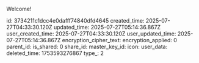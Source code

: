 Welcome!

id: 3734211c1dcc4e0dafff74840dfd4645
created_time: 2025-07-27T04:33:30.120Z
updated_time: 2025-07-27T05:14:36.867Z
user_created_time: 2025-07-27T04:33:30.120Z
user_updated_time: 2025-07-27T05:14:36.867Z
encryption_cipher_text: 
encryption_applied: 0
parent_id: 
is_shared: 0
share_id: 
master_key_id: 
icon: 
user_data: 
deleted_time: 1753593276867
type_: 2